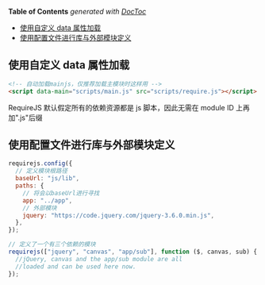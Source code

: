 <!-- START doctoc generated TOC please keep comment here to allow auto update -->
<!-- DON'T EDIT THIS SECTION, INSTEAD RE-RUN doctoc TO UPDATE -->
**Table of Contents**  *generated with [DocToc](https://github.com/thlorenz/doctoc)*

- [使用自定义 data 属性加载](#%E4%BD%BF%E7%94%A8%E8%87%AA%E5%AE%9A%E4%B9%89-data-%E5%B1%9E%E6%80%A7%E5%8A%A0%E8%BD%BD)
- [使用配置文件进行库与外部模块定义](#%E4%BD%BF%E7%94%A8%E9%85%8D%E7%BD%AE%E6%96%87%E4%BB%B6%E8%BF%9B%E8%A1%8C%E5%BA%93%E4%B8%8E%E5%A4%96%E9%83%A8%E6%A8%A1%E5%9D%97%E5%AE%9A%E4%B9%89)

<!-- END doctoc generated TOC please keep comment here to allow auto update -->

## 使用自定义 data 属性加载

```html
<!-- 自动加载mainjs，仅推荐加载主模块时这样用 -->
<script data-main="scripts/main.js" src="scripts/require.js"></script>
```

RequireJS 默认假定所有的依赖资源都是 js 脚本，因此无需在 module ID 上再加".js"后缀

## 使用配置文件进行库与外部模块定义

```js
requirejs.config({
  // 定义模块根路径
  baseUrl: "js/lib",
  paths: {
    // 将会以baseUrl进行寻找
    app: "../app",
    // 外部模块
    jquery: "https://code.jquery.com/jquery-3.6.0.min.js",
  },
});

// 定义了一个有三个依赖的模块
requirejs(["jquery", "canvas", "app/sub"], function ($, canvas, sub) {
  //jQuery, canvas and the app/sub module are all
  //loaded and can be used here now.
});
```
